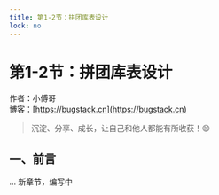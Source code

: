 ```yaml
---
title: 第1-2节：拼团库表设计
lock: no
---
```


# 第1-2节：拼团库表设计

作者：小傅哥
<br/>博客：[https://bugstack.cn](https://bugstack.cn)

> 沉淀、分享、成长，让自己和他人都能有所收获！😄

## 一、前言

... 新章节，编写中
